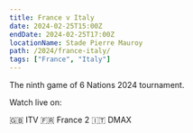 ```yaml
---
title: France v Italy
date: 2024-02-25T15:00Z
endDate: 2024-02-25T17:00Z
locationName: Stade Pierre Mauroy
path: /2024/france-italy/
tags: ["France", "Italy"]
---
```


The ninth game of 6 Nations 2024 tournament.

Watch live on:

🇬🇧 ITV
🇫🇷 France 2
🇮🇹 DMAX 